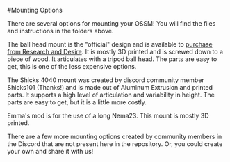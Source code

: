#Mounting Options

There are several options for mounting your OSSM! You will find the files and instructions in the folders above.

The ball head mount is the "official" design and is available to [purchase from Research and Desire](https://shop.researchanddesire.com/collections/all/products/ossm-basic-mount). It is mostly 3D printed and is screwed down to a piece of wood. It articulates with a tripod ball head. The parts are easy to get, this is one of the less expensive options.  


The Shicks 4040 mount was created by discord community member Shicks101 (Thanks!) and is made out of Aluminum Extrusion and printed parts. It supports a high level of articulation and variability in height. The parts are easy to get, but it is a little more costly.  


Emma's mod is for the use of a long Nema23. This mount is mostly 3D printed.

There are a few more mounting options created by community members in the Discord that are not present here in the repository. Or, you could create your own and share it with us!

